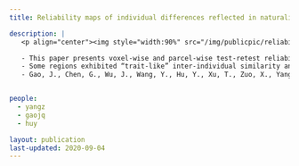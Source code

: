 ```yaml
---
title: Reliability maps of individual differences reflected in naturalistic imaging

description: |
   <p align="center"><img style="width:90%" src="/img/publicpic/reliability_nv_with_behav.png"></p>

   - This paper presents voxel-wise and parcel-wise test-retest reliability maps of individual variability reflected in naturalistic imaging. We found that 1/3 voxels reflected reliable inter-individual similarity in an emotion-evoking movie.
   - Some regions exhibited “trait-like” inter-individual similarity and reliability. That is, the inter-individual similarity remained stable between the two movie-viewing sessions with a 1-week interval, and the reliability of the inter-individual similarity remained consistent across different contents of the emotion-evoking movie.
   - Gao, J., Chen, G., Wu, J., Wang, Y., Hu, Y., Xu, T., Zuo, X., Yang, Z., 2020. Reliability map of individual differences reflected in inter-subject correlation in naturalistic imaging. Neuroimage 223, 117277. [full text](https://doi.org/10.1016/j.neuroimage.2020.117277)


people:
  - yangz
  - gaojq
  - huy

layout: publication
last-updated: 2020-09-04
---
```

